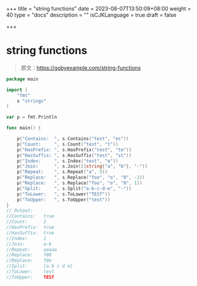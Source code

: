 +++
title = "string functions"
date = 2023-08-07T13:50:09+08:00
weight = 40
type = "docs"
description = ""
isCJKLanguage = true
draft = false

+++

# string functions

> 原文：https://gobyexample.com/string-functions

```go
package main

import (
	"fmt"
	s "strings"
)

var p = fmt.Println

func main() {

	p("Contains:  ", s.Contains("test", "es"))
	p("Count:     ", s.Count("test", "t"))
	p("HasPrefix: ", s.HasPrefix("test", "te"))
	p("HasSuffix: ", s.HasSuffix("test", "st"))
	p("Index:     ", s.Index("test", "e"))
	p("Join:      ", s.Join([]string{"a", "b"}, "-"))
	p("Repeat:    ", s.Repeat("a", 5))
	p("Replace:   ", s.Replace("foo", "o", "0", -1))
	p("Replace:   ", s.Replace("foo", "o", "0", 1))
	p("Split:     ", s.Split("a-b-c-d-e", "-"))
	p("ToLower:   ", s.ToLower("TEST"))
	p("ToUpper:   ", s.ToUpper("test"))
}
// Output:
//Contains:   true
//Count:      2
//HasPrefix:  true
//HasSuffix:  true
//Index:      1
//Join:       a-b
//Repeat:     aaaaa
//Replace:    f00
//Replace:    f0o
//Split:      [a b c d e]
//ToLower:    test
//ToUpper:    TEST
```

